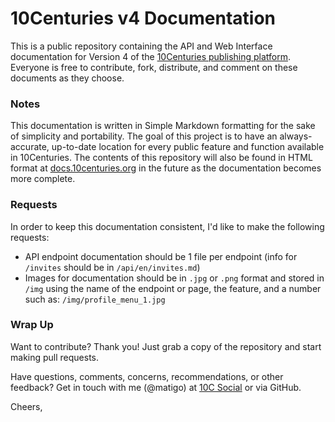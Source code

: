 # 10Centuries v4 Documentation

This is a public repository containing the API and Web Interface documentation for Version 4 of the [10Centuries publishing platform](https://10centuries.org). Everyone is free to contribute, fork, distribute, and comment on these documents as they choose.

### Notes

This documentation is written in Simple Markdown formatting for the sake of simplicity and portability. The goal of this project is to have an always-accurate, up-to-date location for every public feature and function available in 10Centuries. The contents of this repository will also be found in HTML format at [docs.10centuries.org](https://docs.10centuries.org) in the future as the documentation becomes more complete.

### Requests

In order to keep this documentation consistent, I'd like to make the following requests:

* API endpoint documentation should be 1 file per endpoint (info for `/invites` should be in `/api/en/invites.md`)
* Images for documentation should be in `.jpg` or `.png` format and stored in `/img` using the name of the endpoint or page, the feature, and a number such as: `/img/profile_menu_1.jpg`

### Wrap Up

Want to contribute? Thank you! Just grab a copy of the repository and start making pull requests.

Have questions, comments, concerns, recommendations, or other feedback? Get in touch with me (@matigo) at [10C Social](https://nice.social) or via GitHub.

Cheers,